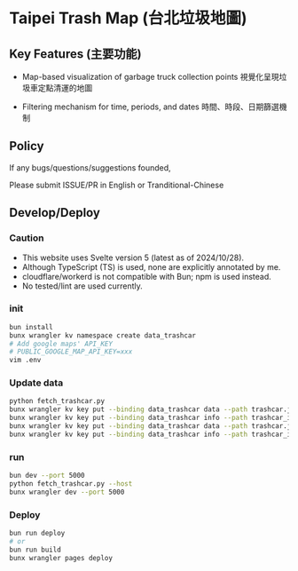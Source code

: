 # Taipei Trash Map (台北垃圾地圖)

## Key Features (主要功能)
* Map-based visualization of garbage truck collection points
  視覺化呈現垃圾車定點清運的地圖

* Filtering mechanism for time, periods, and dates
  時間、時段、日期篩選機制


## Policy

If any bugs/questions/suggestions founded,

Please submit ISSUE/PR in English or Tranditional-Chinese

## Develop/Deploy

### Caution

- This website uses Svelte version 5 (latest as of 2024/10/28).
- Although TypeScript (TS) is used, none are explicitly annotated by me.
- cloudflare/workerd is not compatible with Bun; npm is used instead.
- No tested/lint are used currently.

### init

```bash
bun install
bunx wrangler kv namespace create data_trashcar
# Add google maps' API_KEY
# PUBLIC_GOOGLE_MAP_API_KEY=xxx
vim .env
```

### Update data

```bash
python fetch_trashcar.py
bunx wrangler kv key put --binding data_trashcar data --path trashcar.json --local
bunx wrangler kv key put --binding data_trashcar info --path trashcar_info.json --local
bunx wrangler kv key put --binding data_trashcar data --path trashcar.json
bunx wrangler kv key put --binding data_trashcar info --path trashcar_info.json
```

### run

```bash
bun dev --port 5000
python fetch_trashcar.py --host
bunx wrangler dev --port 5000
```

### Deploy

```bash
bun run deploy
# or
bun run build
bunx wrangler pages deploy
```
